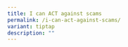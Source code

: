 ```yaml
---
title: I can ACT against scams
permalink: /i-can-act-against-scams/
variant: tiptap
description: ""
---
```

<p></p>